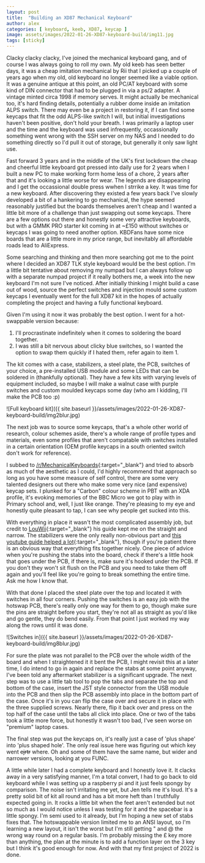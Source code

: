 ```yaml
---
layout: post
title:  "Building an XD87 Mechanical Keyboard"
author: alex
categories: [ keyboard, keeb, XD87, keycap ]
image: assets/images/2022-01-26-XD87-keyboard-build/img11.jpg
tags: [sticky]
---
```


Clacky clacky clacky, I've joined the mechanical keyboard gang, and of course I was always going to roll my own. My old keeb has seen better days, it was a cheap imitation mechanical by Rii that I picked up a couple of years ago when my old, old keyboard no longer seemed like a viable option.  It was a genuine antique at this point, an old PC/AT keyboard with some kind of DIN connector that had to be plugged in via a ps/2 adapter. A vintage minted circa 1998 if memory serves.  It might actually be mechanical too, it's hard finding details, potentially a rubber dome inside an imitation ALPS switch. There may even be a project in restoring it, if I can find some keycaps that fit the odd ALPS-like switch I will, but initial investigations haven't been positive, don't hold your breath.  I was primarily a laptop user and the time and the keyboard was used infrequently, occassionally something went wrong with the SSH server on my NAS and I needed to do something directly so I'd pull it out of storage, but generally it only saw light use. 

Fast forward 3 years and in the middle of the UK's first lockdown the cheap and cheerful little keyboard got pressed into daily use for 2 years when I built a new PC to make working form home less of a chore, 2 years after that and it's looking a little worse for wear.  The legends are disappearing and I get the occassional double press wwhen I strrike a key. It was time for a new keyboard.  After discovering they existed a few years back I've slowly developed a bit of a hankering to go mechanical, the hype seemed reasonably justified but the boards themselves aren't cheap and I wanted a little bit more of a challenge than just swapping out some keycaps.  There are a few options out there and honestly some very attractive keyboards, but with a GMMK PRO starter kit coming in at ~£150 without switches or keycaps I was going to need another option.  KBDFans have some nice boards that are a little more in my price range, but inevitably all affordable roads lead to AliExpress.

Some searching and thinking and then more searching got me to the point where I decided an XD87 TLK style keyboard would be the best option.  I'm a little bit tentative about removing my numpad but I can always follow up with a separate numpad project if it really bothers me, a week into the new keyboard I'm not sure I've noticed.  After initially thinking I might build a case out of wood, source the perfect switches and injection mould some custom keycaps I eventually went for the full XD87 kit in the hopes of actually completing the project and having a fully functional keyboard.

Given I'm using it now it was probably the best option.  I went for a hot-swappable version because:
1. I'll procrastinate indefinitely when it comes to soldering the board together.
2. I was still a bit nervous about clicky blue switches, so I wanted the option to swap them quickly if I hated them, refer again to item 1.

The kit comes with a case, stabilizers, a steel plate, the PCB, switches of your choice, a pre-installed USB module and some LEDs that can be soldered in (thankfully optional).  They have a few kits with varying levels of equipment included, so maybe I will make a walnut case with purple switches and custom moulded keycaps some day (who am I kidding, I'll make the PCB too :p)

![Full keyboard kit]({{ site.baseurl }}/assets/images/2022-01-26-XD87-keyboard-build/img2blur.jpg)

The next job was to source some keycaps, that's a whole other world of research, colour schemes aside, there's a whole range of profile types and materials, even some profiles that aren't compatable with switches installed in a certain orientation (OEM profile keycaps in a south oriented switch don't work for reference).

I subbed to [/r/MechanicalKeyboards](https://www.reddit.com/r/MechanicalKeyboards/
){:target="_blank"} and tried to absorb as much of the aesthetic as I could, I'd highly recommend that approach so long as you have some measure of self control, there are some very talented designers out there who make some very nice (and expensive) keycap sets. I plunked for a "Carbon" colour scheme in PBT with an XDA profile, it's evoking memories of the BBC Micro we got to play with in Primary school and, well, I just like orange. They're pleasing to my eye and honestly quite pleasant to tap, I can see why people get sucked into this.  

With everything in place it wasn't the most complicated assembly job, but credit to [LouWii](https://blog.louwii.com/2018/10/xd87-tkl-kit-build-log/){:target="_blank"} his guide kept me on the straight and narrow.  The stabilizers were the only really non-obvious part and [this youtube guide helped a lot](https://www.youtube.com/watch?v=D21Ocg9kVsU){:target="_blank"}, though if you're patient there is an obvious way that everything fits together nicely.  One piece of advice when you're pushing the stabs into the board, check if there's a little hook that goes under the PCB, if there is, make sure it's hooked under the PCB. If you don't they won't sit flush on the PCB and you need to take them off again and you'll feel like you're going to break something the entire time. Ask me how I know that.

With that done I placed the steel plate over the top and located it with switches in all four corners.  Pushing the switches is an easy job with the hotswap PCB, there's really only one way for them to go, though make sure the pins are straight before you start, they're not all as straight as you'd like and go gentle, they do bend easily.  From that point I just worked my way along the rows until it was done.

![Switches in]({{ site.baseurl }}/assets/images/2022-01-26-XD87-keyboard-build/img8blur.jpg)

For sure the plate was not parallel to the PCB over the whole width of the board and when I straightened it it bent the PCB, I might revisit this at a later time, I do intend to go in again and replace the stabs at some point anyway, I've been told any aftermarket stabilizer is a significant upgrade.  The next step was to use a little tab tool to pop the tabs and separate the top and bottom of the case, insert the JST style connector from the USB module into the PCB and then slip the PCB assembly into place in the bottom part of the case.  Once it's in you can flip the case over and secure it in place with the three supplied screws. Nearly there, flip it back over and press on the top half of the case until the tabs all click into place. One or two of the tabs took a little more force, but honestly it wasn't too bad, I've seen worse on "premium" laptop cases.

The final step was put the keycaps on, it's really just a case of 'plus shape' into 'plus shaped hole'.  The only real issue here was figuring out which key went ~~ejrtr~~ where.  Oh and some of them have the same name, but wider and narrower versions, looking at you FUNC.

A little while later I had a complete keyboard and I honestly love it.  It clacks away in a very satisfying manner, I'm a total convert, I had to go back to old keyboard while I was setting up a raspberry pi and it just feels spongy by comparison.  The noise isn't irritating me yet, but Jen tells me it's loud.  It's a pretty solid bit of kit all round and has a bit more heft than I truthfully expected going in.  It rocks a little bit when the feet aren't extended but not so much as I would notice unless I was testing for it and the spacebar is a little spongy. I'm semi used to it already, but I'm hoping a new set of stabs fixes that. The hotswappable version limited me to an ANSI layout, so I'm learning a new layout, it isn't the worst but I'm still getting " and @ the wrong way round on a regular basis.  I'm probably missing the £ key more than anything, the plan at the minute is to add a function layer on the 3 key but I think it's good enough for now.  And with that my first project of 2022 is done.



